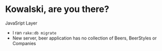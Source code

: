# Kowalski, are you there?

JavaSript Layer

- I ran `rake:db migrate`
- New server, beer application has no collection of Beers, BeerStyles or Companies
